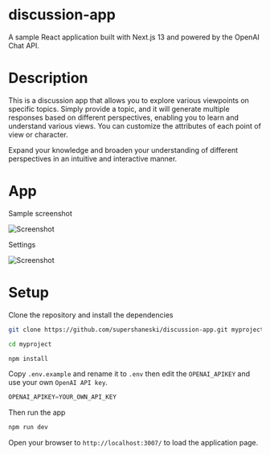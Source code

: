discussion-app
======

A sample React application built with Next.js 13 and powered by the OpenAI Chat API. 

# Description

This is a discussion app that allows you to explore various viewpoints on specific topics. Simply provide a topic, and it will generate multiple responses based on different perspectives, enabling you to learn and understand various views. You can customize the attributes of each point of view or character. 

Expand your knowledge and broaden your understanding of different perspectives in an intuitive and interactive manner.

# App

Sample screenshot

<picture>
  <source media="(prefers-color-scheme: light)" srcset="./docs/screenshot02.jpeg">
  <source media="(prefers-color-scheme: dark)" srcset="./docs/screenshot12.jpeg">
  <img alt="Screenshot" src="./docs/story1.jpeg">
</picture>

Settings

<picture>
  <source media="(prefers-color-scheme: light)" srcset="./docs/screenshot01.jpeg">
  <source media="(prefers-color-scheme: dark)" srcset="./docs/screenshot11.jpeg">
  <img alt="Screenshot" src="./docs/story1.jpeg">
</picture>

# Setup

Clone the repository and install the dependencies

```sh
git clone https://github.com/supershaneski/discussion-app.git myproject

cd myproject

npm install
```

Copy `.env.example` and rename it to `.env` then edit the `OPENAI_APIKEY` and use your own `OpenAI API key`.

```javascript
OPENAI_APIKEY=YOUR_OWN_API_KEY
```

Then run the app

```sh
npm run dev
```

Open your browser to `http://localhost:3007/` to load the application page.

